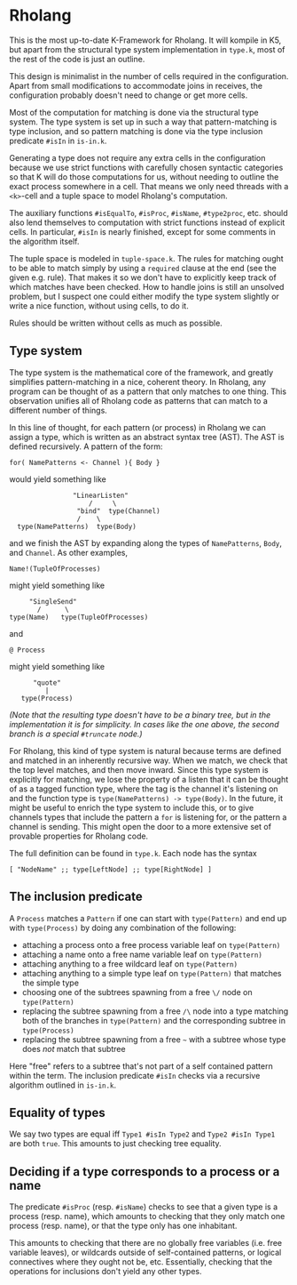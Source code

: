 # Rholang
This is the most up-to-date K-Framework for Rholang. It will kompile in K5, but apart from the
structural type system implementation in `type.k`, most of the rest of the code is just an outline.

This design is minimalist in the number of cells required in the configuration. Apart from small
modifications to accommodate joins in receives, the configuration probably doesn't need to change
or get more cells.

Most of the computation for matching is done via the structural type system. The type system is set
up in such a way that pattern-matching is type inclusion, and so pattern matching is done via the
type inclusion predicate `#isIn` in `is-in.k`.

Generating a type does not require any extra cells in the configuration because we use strict
functions with carefully chosen syntactic categories so that K will do those computations for us,
without needing to outline the exact process somewhere in a cell. That means we only need threads
with a `<k>`-cell and a tuple space to model Rholang's computation.

The auxiliary functions `#isEqualTo`, `#isProc`, `#isName`, `#type2proc`, etc. should also lend
themselves to computation with strict functions instead of explicit cells. In particular, `#isIn`
is nearly finished, except for some comments in the algorithm itself.

The tuple space is modeled in `tuple-space.k`. The rules for matching ought to be able to match
simply by using a `required` clause at the end (see the given e.g. rule). That makes it so we don't
have to explicitly keep track of which matches have been checked. How to handle joins is still an
unsolved problem, but I suspect one could either modify the type system slightly or write a nice
function, without using cells, to do it.

Rules should be written without cells as much as possible.

## Type system
The type system is the mathematical core of the framework, and greatly simplifies pattern-matching
in a nice, coherent theory. In Rholang, any program can be thought of as a pattern that only matches
to one thing. This observation unifies all of Rholang code as patterns that can match to a different
number of things.

In this line of thought, for each pattern (or process) in Rholang we can assign a type, which is
written as an abstract syntax tree (AST). The AST is defined recursively. A pattern of the form:

    for( NamePatterns <- Channel ){ Body }

would yield something like

                    "LinearListen"
                        /     \
                     "bind"  type(Channel)
                     /    \
      type(NamePatterns)  type(Body)

and we finish the AST by expanding along the types of `NamePatterns`, `Body`, and `Channel`.
As other examples,

    Name!(TupleOfProcesses)

might yield something like

         "SingleSend"
           /      \
    type(Name)   type(TupleOfProcesses)

and

    @ Process

might yield something like

          "quote"
             |
       type(Process)

*(Note that the resulting type doesn't have to be a binary tree, but in the implementation it is for
simplicity. In cases like the one above, the second branch is a special `#truncate` node.)*

For Rholang, this kind of type system is natural because terms are defined and matched in an
inherently recursive way. When we match, we check that the top level matches, and then move inward.
Since this type system is explicitly for matching, we lose the property of a listen that it can be
thought of as a tagged function type, where the tag is the channel it's listening on and the
function type is `type(NamePatterns) -> type(Body)`. In the future, it might be useful to enrich the
type system to include this, or to give channels types that include the pattern a `for` is listening
for, or the pattern a channel is sending. This might open the door to a more extensive set of
provable properties for Rholang code.

The full definition can be found in `type.k`. Each node has the syntax

    [ "NodeName" ;; type[LeftNode] ;; type[RightNode] ]

## The inclusion predicate
A `Process` matches a `Pattern` if one can start with `type(Pattern)` and end up with
`type(Process)` by doing any combination of the following:
- attaching a process onto a free process variable leaf on `type(Pattern)`
- attaching a name onto a free name variable leaf on `type(Pattern)`
- attaching anything to a free wildcard leaf on `type(Pattern)`
- attaching anything to a simple type leaf on `type(Pattern)` that matches the simple type
- choosing one of the subtrees spawning from a free `\/` node on `type(Pattern)`
- replacing the subtree spawning from a free `/\` node into a type matching both of the branches in
`type(Pattern)` and the corresponding subtree in `type(Process)`
- replacing the subtree spawning from a free `~` with a subtree whose type does *not* match that subtree

Here "free" refers to a subtree that's not part of a self contained pattern within the term.
The inclusion predicate `#isIn` checks via a recursive algorithm outlined in `is-in.k`.

## Equality of types
We say two types are equal iff `Type1 #isIn Type2` and `Type2 #isIn Type1` are both `true`. This
amounts to just checking tree equality.


## Deciding if a type corresponds to a process or a name
The predicate `#isProc` (resp. `#isName`) checks to see that a given type is a process (resp. name),
which amounts to checking that they only match one process (resp. name), or that the type only has
one inhabitant.

This amounts to checking that there are no globally free variables (i.e. free variable leaves), or
wildcards outside of self-contained patterns, or logical connectives where they ought not be, etc.
Essentially, checking that the operations for inclusions don't yield any other types.
